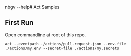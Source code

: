 nbgv --help# Act Samples

## First Run
Open commandline at root of this repo.

```
act --eventpath ./actions/pull-request.json --env-file ./actions/my.env --secret-file ./actions/my.secrets
```
